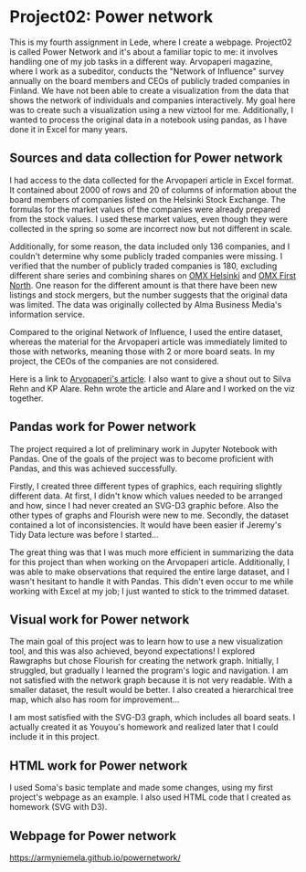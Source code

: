 # Project02: Power network
This is my fourth assignment in Lede, where I create a webpage. Project02 is called Power Network and it's about a familiar topic to me: it involves handling one of my job tasks in a different way. Arvopaperi magazine, where I work as a subeditor, conducts the "Network of Influence" survey annually on the board members and CEOs of publicly traded companies in Finland. We have not been able to create a visualization from the data that shows the network of individuals and companies interactively. My goal here was to create such a visualization using a new viztool for me. Additionally, I wanted to process the original data in a notebook using pandas, as I have done it in Excel for many years.

## Sources and data collection for Power network
I had access to the data collected for the Arvopaperi article in Excel format. It contained about 2000 of rows and 20 of columns of information about the board members of companies listed on the Helsinki Stock Exchange. The formulas for the market values of the companies were already prepared from the stock values. I used these market values, even though they were collected in the spring so some are incorrect now but not different in scale. 

Additionally, for some reason, the data included only 136 companies, and I couldn't determine why some publicly traded companies were missing. I verified that the number of publicly traded companies is 180, excluding different share series and combining shares on [OMX Helsinki](https://www.kauppalehti.fi/porssi/indeksit/OMXHPI) and [OMX First North](https://www.kauppalehti.fi/porssi/indeksit/FNFIEURPI). One reason for the different amount is that there have been new listings and stock mergers, but the number suggests that the original data was limited. The data was originally collected by Alma Business Media's information service.

Compared to the original Network of Influence, I used the entire dataset, whereas the material for the Arvopaperi article was immediately limited to those with networks, meaning those with 2 or more board seats. In my project, the CEOs of the companies are not considered.

Here is a link to [Arvopaperi's article](https://www.arvopaperi.fi/uutiset/tallainen-on-helsingin-porssin-vallan-verkosto-risto-murto-vahtii-viidesosaa-porssin-markkina-arvosta-arja-talma-47-7-miljardia-euroa/c48e0689-2410-4b32-8eb5-a84c53971bdb). I also want to give a shout out to Silva Rehn and KP Alare. Rehn wrote the article and Alare and I worked on the viz together.


## Pandas work for Power network
The project required a lot of preliminary work in Jupyter Notebook with Pandas. One of the goals of the project was to become proficient with Pandas, and this was achieved successfully.

Firstly, I created three different types of graphics, each requiring slightly different data. At first, I didn't know which values needed to be arranged and how, since I had never created an SVG-D3 graphic before. Also the other types of graphs and Flourish were new to me. Secondly, the dataset contained a lot of inconsistencies. It would have been easier if Jeremy's Tidy Data lecture was before I started... 

The great thing was that I was much more efficient in summarizing the data for this project than when working on the Arvopaperi article. Additionally, I was able to make observations that required the entire large dataset, and I wasn't hesitant to handle it with Pandas. This didn't even occur to me while working with Excel at my job; I just wanted to stick to the trimmed dataset.

## Visual work for Power network

The main goal of this project was to learn how to use a new visualization tool, and this was also achieved, beyond expectations! I explored Rawgraphs but chose Flourish for creating the network graph. Initially, I struggled, but gradually I learned the program's logic and navigation. I am not satisfied with the network graph because it is not very readable. With a smaller dataset, the result would be better. I also created a hierarchical tree map, which also has room for improvement...

I am most satisfied with the SVG-D3 graph, which includes all board seats. I actually created it as Youyou's homework and realized later that I could include it in this project.

## HTML work for Power network
I used Soma's basic template and made some changes, using my first project's webpage as an example. I also used HTML code that I created as homework (SVG with D3).

## Webpage for Power network

https://armyniemela.github.io/powernetwork/
